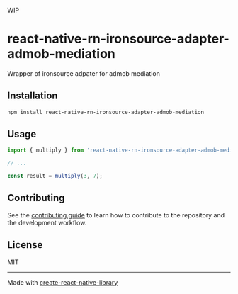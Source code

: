 WIP


# react-native-rn-ironsource-adapter-admob-mediation

Wrapper of ironsource adpater for admob mediation

## Installation

```sh
npm install react-native-rn-ironsource-adapter-admob-mediation
```

## Usage


```js
import { multiply } from 'react-native-rn-ironsource-adapter-admob-mediation';

// ...

const result = multiply(3, 7);
```


## Contributing

See the [contributing guide](CONTRIBUTING.md) to learn how to contribute to the repository and the development workflow.

## License

MIT

---

Made with [create-react-native-library](https://github.com/callstack/react-native-builder-bob)
